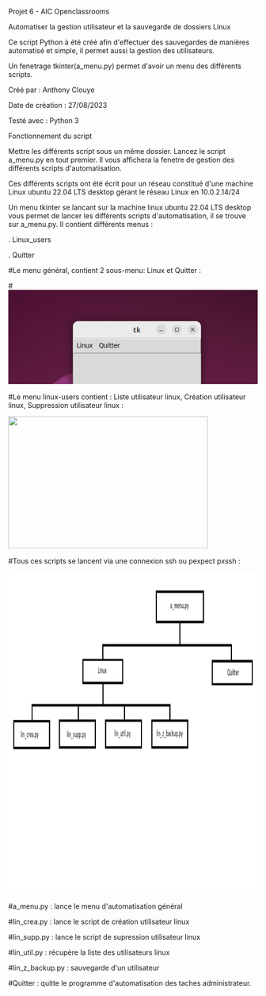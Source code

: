 Projet 6 - AIC Openclassrooms

Automatiser la gestion utilisateur et la sauvegarde de dossiers Linux

Ce script Python à été créé afin d'effectuer des sauvegardes de manières automatisé et simple, il permet aussi la gestion des utilisateurs.

Un fenetrage tkinter(a_menu.py) permet d'avoir un menu des différents scripts.

Créé par : Anthony Clouye

Date de création : 27/08/2023

Testé avec : Python 3

Fonctionnement du script

Mettre les différents script sous un même dossier. Lancez le script a_menu.py en tout premier. Il vous affichera la fenetre de gestion des différents scripts d'automatisation.

Ces différents scripts ont été écrit pour un réseau constitué d'une machine Linux ubuntu 22.04 LTS desktop gérant le réseau Linux en 10.0.2.14/24

Un menu tkinter se lancant sur la machine linux ubuntu 22.04 LTS desktop vous permet de lancer les différents scripts d'automatisation, il se trouve sur a_menu.py. Il contient différents menus :

. Linux_users

. Quitter


#Le menu général, contient 2 sous-menu: Linux et Quitter : 

#![ScreenShot](https://github.com/clante/p6/blob/main/image/01.png)


#Le menu linux-users contient : Liste utilisateur linux, Création utilisateur linux, Suppression utilisateur linux :

<img src='https://github.com/clante/p6/blob/master/image/02.png' height="266" width="403"/>

#Tous ces scripts se lancent via une connexion ssh ou pexpect pxssh : 

<img src='https://github.com/clante/p6/blob/master/image/histograme.png' height="648" width="1152"/>

#a_menu.py : lance le menu d'automatisation général

#lin_crea.py : lance le script de création utilisateur linux

#lin_supp.py : lance le script de supression utilisateur linux

#lin_util.py : récupère la liste des utilisateurs linux

#lin_z_backup.py : sauvegarde d'un utilisateur

#Quitter : quitte le programme d'automatisation des taches administrateur.


